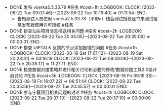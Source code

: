 - DONE 发布 voerka2.5.33.79 #任务 #cost=1h
  :LOGBOOK:
  CLOCK: [2023-08-22 Tue 09:07:46]--[2023-08-22 Tue 10:19:40] =>  01:11:54
  :END:
	- 告知测试人员使用 voerka2.5.33.78（不带a）结合测试授权证书来测试信息发布器使用许可授权 #任务
- DONE 排查汕头项目消息推送相关问题 #任务 #cost=2h
  :LOGBOOK:
  CLOCK: [2023-08-22 Tue 20:35:05]--[2023-08-22 Tue 20:35:06] =>  00:00:01
  :END:
- DONE 排查 UIPTALK 反馈的节点添加报错的问题 #任务 #cost=1h
  :LOGBOOK:
  CLOCK: [2023-08-19 Sat 17:07:12]--[2023-08-19 Sat 20:23:31] =>  03:16:19
  CLOCK: [2023-08-22 Tue 09:08:06]--[2023-08-22 Tue 20:35:17] =>  11:27:11
  :END:
- DONE 检查数据对接策略并进行相关讨论和必要的修改/数据对接工具2.0设计前讨论 #任务 #cost=3h
  :LOGBOOK:
  CLOCK: [2023-08-18 Fri 09:15:38]--[2023-08-18 Fri 16:07:22] =>  06:51:44
  CLOCK: [2023-08-22 Tue 20:35:56]--[2023-08-22 Tue 20:35:57] =>  00:00:01
  :END:
- DONE 参与宁夏项目相关问题的讨论 #任务 #cost=1h
  :LOGBOOK:
  CLOCK: [2023-08-22 Tue 20:37:10]--[2023-08-22 Tue 20:37:10] =>  00:00:00
  :END: